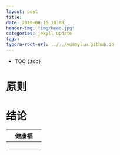 ```yaml
---
layout: post
title: 
date: 2019-08-16 10:08
header-img: "img/head.jpg"
categories: jekyll update
tags:
typora-root-url: ../../yummyliu.github.io
---
```


* TOC
{:toc}
# 原则

# 结论

|      | 健康福 |      |
| ---- | ------ | ---- |
|      |        |      |
|      |        |      |
|      |        |      |


